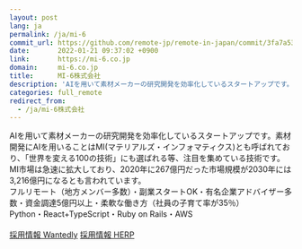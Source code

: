 ```yaml
---
layout: post
lang: ja
permalink: /ja/mi-6
commit_url: https://github.com/remote-jp/remote-in-japan/commit/3fa7a531b0dd809faf8d87818536b30d65ca4f0f
date:       2022-01-21 09:37:02 +0900
link:       https://mi-6.co.jp
domain:     mi-6.co.jp
title:      MI-6株式会社
description: 'AIを用いて素材メーカーの研究開発を効率化しているスタートアップです。素材開発にAIを用いることはMI(マテリアルズ・インフォマティクス)とも呼ばれており、「世界を変える100の技術」にも選ばれる等、注目を集めている技術です。MI市場は急速に拡大しており、2020年に267億円だった市場規模が2030年には3,216億円になるとも言われています。 フルリモート（地方メンバー多数）・副業スタートOK・有名企業アドバイザー多数・資金調達5億円以上・柔軟な働き方（社員の子育て率が35％） Python・React+TypeScript・Ruby on Rails・AWS  採用情報 Wantedly 採用情報 HERP'
categories: full_remote
redirect_from:
  - /ja/mi-6株式会社
---
```


<p>AIを用いて素材メーカーの研究開発を効率化しているスタートアップです。素材開発にAIを用いることはMI(マテリアルズ・インフォマティクス)とも呼ばれており、「世界を変える100の技術」にも選ばれる等、注目を集めている技術です。MI市場は急速に拡大しており、2020年に267億円だった市場規模が2030年には3,216億円になるとも言われています。<br />フルリモート（地方メンバー多数）・副業スタートOK・有名企業アドバイザー多数・資金調達5億円以上・柔軟な働き方（社員の子育て率が35％）<br />Python・React+TypeScript・Ruby on Rails・AWS<br /><br /><a href="https://www.wantedly.com/projects/451694">採用情報 Wantedly</a> <a href="https://herp.careers/ref/8AbebjL2lpSRL7JXKGA5idAaGpwoAzhRx4WkPA2Xs17MnP52g7FELAElajDnsKAr7XDDdNuG22NNnOr5Sa53ZKENGwivQgkb2qQ">採用情報 HERP</a></p>
